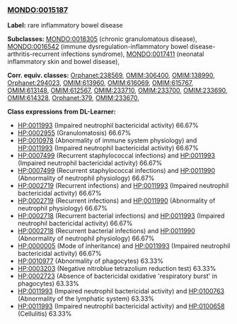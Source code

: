 
### [MONDO:0015187](http://purl.obolibrary.org/obo/MONDO_0015187)
**Label:** rare inflammatory bowel disease

**Subclasses:** [MONDO:0018305](http://purl.obolibrary.org/obo/MONDO_0018305) (chronic granulomatous disease), [MONDO:0016542](http://purl.obolibrary.org/obo/MONDO_0016542) (immune dysregulation-inflammatory bowel disease-arthritis-recurrent infections syndrome), [MONDO:0017411](http://purl.obolibrary.org/obo/MONDO_0017411) (neonatal inflammatory skin and bowel disease), 

**Corr. equiv. classes:** [Orphanet:238569](http://www.orpha.net/ORDO/Orphanet_238569), [OMIM:306400](http://purl.obolibrary.org/obo/OMIM_306400), [OMIM:138990](http://purl.obolibrary.org/obo/OMIM_138990), [Orphanet:294023](http://www.orpha.net/ORDO/Orphanet_294023), [OMIM:613960](http://purl.obolibrary.org/obo/OMIM_613960), [OMIM:616069](http://purl.obolibrary.org/obo/OMIM_616069), [OMIM:615767](http://purl.obolibrary.org/obo/OMIM_615767), [OMIM:613148](http://purl.obolibrary.org/obo/OMIM_613148), [OMIM:612567](http://purl.obolibrary.org/obo/OMIM_612567), [OMIM:233710](http://purl.obolibrary.org/obo/OMIM_233710), [OMIM:233700](http://purl.obolibrary.org/obo/OMIM_233700), [OMIM:233690](http://purl.obolibrary.org/obo/OMIM_233690), [OMIM:614328](http://purl.obolibrary.org/obo/OMIM_614328), [Orphanet:379](http://www.orpha.net/ORDO/Orphanet_379), [OMIM:233670](http://purl.obolibrary.org/obo/OMIM_233670), 

**Class expressions from DL-Learner:**

- [HP:0011993](http://purl.obolibrary.org/obo/HP_0011993) (Impaired neutrophil bactericidal activity) 66.67%
- [HP:0002955](http://purl.obolibrary.org/obo/HP_0002955) (Granulomatosis) 66.67%
- [HP:0010978](http://purl.obolibrary.org/obo/HP_0010978) (Abnormality of immune system physiology) and [HP:0011993](http://purl.obolibrary.org/obo/HP_0011993) (Impaired neutrophil bactericidal activity) 66.67%
- [HP:0007499](http://purl.obolibrary.org/obo/HP_0007499) (Recurrent staphylococcal infections) and [HP:0011993](http://purl.obolibrary.org/obo/HP_0011993) (Impaired neutrophil bactericidal activity) 66.67%
- [HP:0007499](http://purl.obolibrary.org/obo/HP_0007499) (Recurrent staphylococcal infections) and [HP:0011990](http://purl.obolibrary.org/obo/HP_0011990) (Abnormality of neutrophil physiology) 66.67%
- [HP:0002719](http://purl.obolibrary.org/obo/HP_0002719) (Recurrent infections) and [HP:0011993](http://purl.obolibrary.org/obo/HP_0011993) (Impaired neutrophil bactericidal activity) 66.67%
- [HP:0002719](http://purl.obolibrary.org/obo/HP_0002719) (Recurrent infections) and [HP:0011990](http://purl.obolibrary.org/obo/HP_0011990) (Abnormality of neutrophil physiology) 66.67%
- [HP:0002718](http://purl.obolibrary.org/obo/HP_0002718) (Recurrent bacterial infections) and [HP:0011993](http://purl.obolibrary.org/obo/HP_0011993) (Impaired neutrophil bactericidal activity) 66.67%
- [HP:0002718](http://purl.obolibrary.org/obo/HP_0002718) (Recurrent bacterial infections) and [HP:0011990](http://purl.obolibrary.org/obo/HP_0011990) (Abnormality of neutrophil physiology) 66.67%
- [HP:0000005](http://purl.obolibrary.org/obo/HP_0000005) (Mode of inheritance) and [HP:0011993](http://purl.obolibrary.org/obo/HP_0011993) (Impaired neutrophil bactericidal activity) 66.67%
- [HP:0010977](http://purl.obolibrary.org/obo/HP_0010977) (Abnormality of phagocytes) 63.33%
- [HP:0003203](http://purl.obolibrary.org/obo/HP_0003203) (Negative nitroblue tetrazolium reduction test) 63.33%
- [HP:0002723](http://purl.obolibrary.org/obo/HP_0002723) (Absence of bactericidal oxidative 'respiratory burst' in phagocytes) 63.33%
- [HP:0011993](http://purl.obolibrary.org/obo/HP_0011993) (Impaired neutrophil bactericidal activity) and [HP:0100763](http://purl.obolibrary.org/obo/HP_0100763) (Abnormality of the lymphatic system) 63.33%
- [HP:0011993](http://purl.obolibrary.org/obo/HP_0011993) (Impaired neutrophil bactericidal activity) and [HP:0100658](http://purl.obolibrary.org/obo/HP_0100658) (Cellulitis) 63.33%


